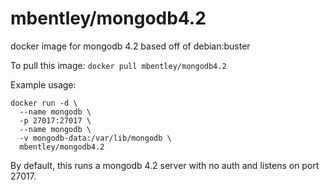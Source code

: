 mbentley/mongodb4.2
===================

docker image for mongodb 4.2
based off of debian:buster

To pull this image:
`docker pull mbentley/mongodb4.2`

Example usage:

```
docker run -d \
  --name mongodb \
  -p 27017:27017 \
  --name mongodb \
  -v mongodb-data:/var/lib/mongodb \
  mbentley/mongodb4.2
```

By default, this runs a mongodb 4.2 server with no auth and listens on port 27017.
